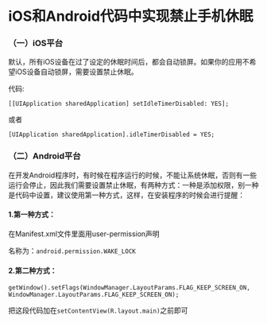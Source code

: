 # iOS和Android代码中实现禁止手机休眠

### （一）iOS平台

默认，所有iOS设备在过了设定的休眠时间后，都会自动锁屏。如果你的应用不希望iOS设备自动锁屏，需要设置禁止休眠。

代码:

`[[UIApplication sharedApplication] setIdleTimerDisabled: YES];`

或者

`[UIApplication sharedApplication].idleTimerDisabled = YES;`

### （二）Android平台

在开发Android程序时，有时候在程序运行的时候，不能让系统休眠，否则有一些运行会停止，因此我们需要设置禁止休眠，有两种方式：一种是添加权限，别一种是代码中设置，建议使用第一种方式，这样，在安装程序的时候会进行提醒：

#### 1.第一种方式：

在Manifest.xml文件里面用user-permission声明

名称为：`android.permission.WAKE_LOCK`

#### 2.第二种方式：

`getWindow().setFlags(WindowManager.LayoutParams.FLAG_KEEP_SCREEN_ON, WindowManager.LayoutParams.FLAG_KEEP_SCREEN_ON);`

把这段代码加在`setContentView(R.layout.main)`之前即可



